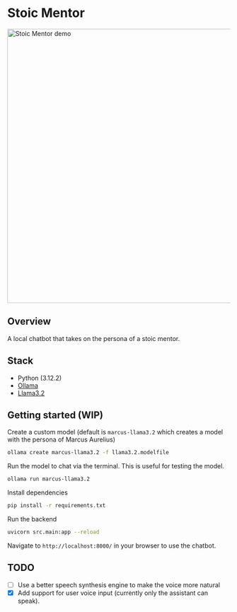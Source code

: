 # Stoic Mentor

<img src="https://github.com/user-attachments/assets/aba7081a-1c58-4dd6-a494-c76d41a6d76e" width=620 alt="Stoic Mentor demo" />


## Overview
A local chatbot that takes on the persona of a stoic mentor.

## Stack
- Python (3.12.2)
- [Ollama](https://github.com/ollama/ollama)
- [Llama3.2](https://ollama.com/library/llama3.2)

## Getting started (WIP)

Create a custom model (default is `marcus-llama3.2` which creates a model with the persona of Marcus Aurelius)
```bash
ollama create marcus-llama3.2 -f llama3.2.modelfile
```

Run the model to chat via the terminal. This is useful for testing the model.
```bash
ollama run marcus-llama3.2
```

Install dependencies
```bash
pip install -r requirements.txt
```

Run the backend
```bash
uvicorn src.main:app --reload
```

Navigate to `http://localhost:8000/` in your browser to use the chatbot.

## TODO
- [ ] Use a better speech synthesis engine to make the voice more natural
- [x] Add support for user voice input (currently only the assistant can speak).
